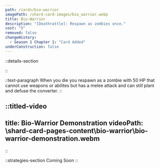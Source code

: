 ```yaml
---
path: /cards/bio-warrior
imagePath: /shard-card-images/bio_warrior.webp
title: Bio-Warrior
description: "[Deathrattle]: Respawn as zombies once."
cost: "5"
removed: false
changeHistory:
  - Season 1 Chapter 1: "Card Added"
underConstruction: false
---
```


::details-section

::

::text-paragraph
When you die you respawn as a zombie with 50 HP that cannot use weapons or abilites but has a melee attack and can still plant and defuse the converter.
::

::titled-video
---
title: Bio-Warrior Demonstration
videoPath: \shard-card-pages-content\bio-warrior\bio-warrior-demonstration.webm
---
::

::strategies-section
Coming Soon
::
